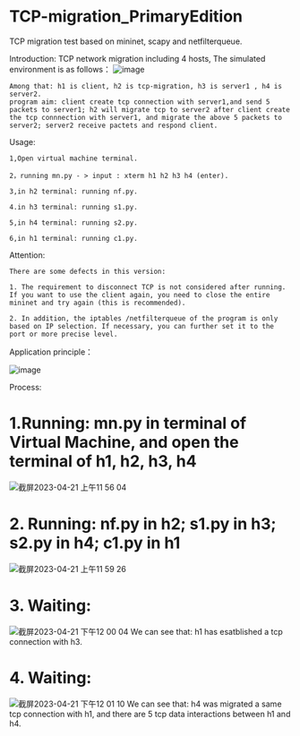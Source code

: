 # TCP-migration_PrimaryEdition
TCP migration test based on mininet, scapy and netfilterqueue.

Introduction: 
    TCP network migration including 4 hosts, The simulated environment is as follows：
    ![image](https://user-images.githubusercontent.com/105418310/175755891-1a2c696b-c0f7-4419-b83e-b877591b2d3a.png)

    Among that: h1 is client, h2 is tcp-migration, h3 is server1 , h4 is server2.
    program aim: client create tcp connection with server1,and send 5 packets to server1; h2 will migrate tcp to server2 after client create the tcp connnection with server1, and migrate the above 5 packets to  server2; server2 receive pactets and respond client.

Usage:

    1,Open virtual machine terminal.
    
    2，running mn.py - > input : xterm h1 h2 h3 h4 (enter).
    
    3,in h2 terminal: running nf.py.
    
    4.in h3 terminal: running s1.py.
    
    5,in h4 terminal: running s2.py.
    
    6,in h1 terminal: running c1.py.
    
Attention:

    There are some defects in this version: 
    
    1. The requirement to disconnect TCP is not considered after running. If you want to use the client again, you need to close the entire mininet and try again (this is recommended). 
    
    2. In addition, the iptables /netfilterqueue of the program is only based on IP selection. If necessary, you can further set it to the port or more precise level.
    

Application principle：

![image](https://user-images.githubusercontent.com/105418310/175755059-3d50df86-a6cc-46cf-b0fc-0ca8e8ea2ef5.png)

Process:

# 1.Running: mn.py in terminal of Virtual Machine, and open the terminal of h1, h2, h3, h4
![截屏2023-04-21 上午11 56 04](https://user-images.githubusercontent.com/105418310/233537321-7037f580-1ddc-4af8-b6f4-701f3e3b19e6.jpg)

# 2. Running: nf.py in h2; s1.py in h3; s2.py in h4; c1.py in h1
![截屏2023-04-21 上午11 59 26](https://user-images.githubusercontent.com/105418310/233537782-b97d243e-fa2c-4310-958c-e6b4e078429a.jpg)

# 3. Waiting:
![截屏2023-04-21 下午12 00 04](https://user-images.githubusercontent.com/105418310/233537842-ab71bb0d-d93b-4437-8e24-f4accbe8ef3d.jpg)
We can see that: h1 has esatblished a tcp connection with h3.

# 4. Waiting:
![截屏2023-04-21 下午12 01 10](https://user-images.githubusercontent.com/105418310/233537961-2e97fd4b-cb77-46fe-b1e9-6f94990c64bc.jpg)
We can see that: h4 was migrated a same tcp connection with h1, and there are 5 tcp data interactions between h1 and h4.
